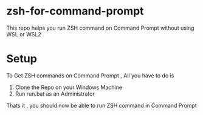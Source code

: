 # zsh-for-command-prompt
This repo helps you run ZSH command on Command Prompt without using WSL or WSL2 

# Setup
To Get ZSH commands on Command Prompt , All you have to do is 
1. Clone the Repo on your Windows Machine
1. Run run.bat as an Administrator 

Thats it , you should now be able to run ZSH command in Command Prompt
